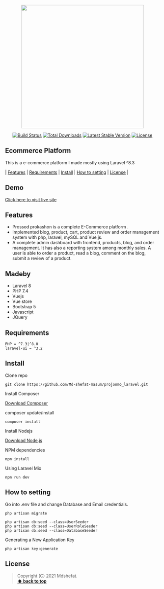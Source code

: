 <p align="center"><a href="https://www.prossodprokashon.com" target="_blank"><img src="https://www.prossodprokashon.com/logo.png" width="400"></a></p>

<p align="center">
<a href="https://travis-ci.org/laravel/framework"><img src="https://travis-ci.org/laravel/framework.svg" alt="Build Status"></a>
<a href="https://packagist.org/packages/laravel/framework"><img src="https://img.shields.io/packagist/dt/laravel/framework" alt="Total Downloads"></a>
<a href="https://packagist.org/packages/laravel/framework"><img src="https://img.shields.io/packagist/v/laravel/framework" alt="Latest Stable Version"></a>
<a href="https://packagist.org/packages/laravel/framework"><img src="https://img.shields.io/packagist/l/laravel/framework" alt="License"></a>
</p>


## Ecommerce Platform

This is a e-commerce platform I made mostly using Laravel ^8.3

| [Features][] | [Requirements][] | [Install][] | [How to setting][] | [License][] |

## Demo

<a target="_blank" href="https://www.prossodprokashon.com">Click here to visit live site</a>

## Features 
- Prossod prokashon is a complete E-Commerce platform .
- Implemented blog, product, cart, product review and order management system with php, laravel, mySQL and Vue js.
- A complete admin dashboard with frontend, products, blog, and order management. It has also a reporting system among monthly sales. A user is able to order a product, read a blog, comment on the blog, submit a review of a product.

## Madeby
- Laravel 8
- PHP 7.4
- Vuejs
- Vue store
- Bootstrap 5
- Javascript
- JQuery

## Requirements

	PHP = ^7.3|^8.0
    laravel-ui = ^3.2

## Install

Clone repo

```
git clone https://github.com/Md-shefat-masum/projonmo_laravel.git
```

Install Composer


[Download Composer](https://getcomposer.org/download/)


composer update/install 

```
composer install
```

Install Nodejs


[Download Node.js](https://nodejs.org/en/download/)


NPM dependencies
```
npm install
```

Using Laravel Mix 

```
npm run dev
```

## How to setting 

Go into .env file and change Database and Email credentials.

```
php artisan migrate
```

```
php artisan db:seed --class=UserSeeder
php artisan db:seed --class=UserRoleSeeder
php artisan db:seed --class=DatabaseSeeder
```
	
Generating a New Application Key
```
php artisan key:generate
```


## License

> Copyright (C) 2021 Mdshefat.  
**[⬆ back to top](#laravel-ecommerce-platform)**

[Features]:#features
[Requirements]:#requirements
[Install]:#install
[How to setting]:#how-to-setting
[License]:#license
